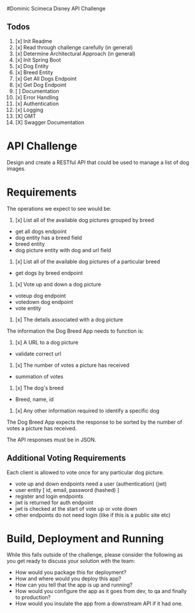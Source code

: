 #Dominic Scimeca Disney API Challenge

## Todos
1. [x] Init Readme
1. [x] Read through challenge carefully (in general)
1. [x] Determine Architectural Approach (in general)
1. [x] Init Spring Boot
1. [x] Dog Entity
1. [x] Breed Entity
1. [x] Get All Dogs Endpoint
1. [x] Get Dog Endpoint
1. [ ] Documentation
1. [x] Error Handling
1. [x] Authentication
1. [x] Logging 
1. [X] GMT
1. [X] Swagger Documentation


# API Challenge

Design and create a RESTful API that could be used to manage a list of dog images. 

# Requirements

The operations we expect to see would be:

1. [x] List all of the available dog pictures grouped by breed
- get all dogs endpoint
- dog entity has a breed field
- breed entity
- dog picture entity with dog and url field
1. [x] List all of the available dog pictures of a particular breed
- get dogs by breed endpoint
1. [x] Vote up and down a dog picture
- voteup dog endpoint
- votedown dog endpoint
- vote entity
1. [x] The details associated with a dog picture

The information the Dog Breed App needs to function is:

1. [x] A URL to a dog picture
- validate correct url
1. [x] The number of votes a picture has received
- summation of votes
1. [x] The dog's breed
- Breed, name, id
1. [x] Any other information required to identify a specific dog

The Dog Breed App expects the response to be sorted by the number of votes a picture has received.

The API responses must be in JSON.

## Additional Voting Requirements

Each client is allowed to vote once for any particular dog picture.
- vote up and down endpoints need a user (authentication) (jwt)
- user entity [ id, email, password (hashed) ]
- register and login endpoints
- jwt is returned for auth endpoint
- jwt is checked at the start of vote up or vote down
- other endpoints do not need login (like if this is a public site etc)




# Build, Deployment and Running

While this falls outside of the challenge, please consider the following as you get ready to discuss your solution with the team:

* How would you package this for deployment?
* How and where would you deploy this app?
* How can you tell that the app is up and running?
* How would you configure the app as it goes from dev, to qa and finally to production?
* How would you insulate the app from a downstream API if it had one.